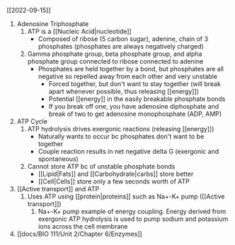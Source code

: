 [[2022-09-15]]

1. Adenosine Triphosphate
	1. ATP is a [[Nucleic Acid|nucleotide]]
		- Composed of ribose (5 carbon sugar), adenine, chain of 3 phosphates (phosphates are always negatively charged)
	2. Gamma phosphate group, beta phosphate group, and alpha phosphate group connected to ribose connected to adenine
		- Phosphates are held together by a bond, but phosphates are all negative so repelled away from each other and very unstable
			- Forced together, but don't want to stay together (will break apart whenever possible, thus releasing [[energy]])
			- Potential [[energy]] in the easily breakable phosphate bonds
			- If you break off one, you have adenosine diphosphate and break of two to get adenosine monophosphate (ADP, AMP)
2. ATP Cycle
	1. ATP hydrolysis drives exergonic reactions (releasing [[energy]])
		- Naturally wants to occur bc phosphates don't want to be together
		- Couple reaction results in net negative delta G (exergonic and spontaneous)
	2. Cannot store ATP bc of unstable phosphate bonds
		- [[Lipid|Fats]] and [[Carbohydrate|carbs]] store better
		- [[Cell|Cells]] store only a few seconds worth of ATP
3. [[Active transport]] and ATP
	1. Uses ATP using [[protein|proteins]] such as Na+-K+ pump ([[Active transport]])
		1. Na+-K+ pump example of energy coupling. Energy derived from exergonic ATP hydrolysis is used to pump sodium and potassium ions across the cell membrane
3. [[docs/BIO 111/Unit 2/Chapter 6/Enzymes]]